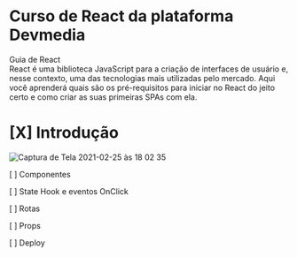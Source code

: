 # Curso de React da plataforma Devmedia

Guia de React  
React é uma biblioteca JavaScript para a criação de interfaces de usuário e, nesse contexto, uma das tecnologias mais utilizadas pelo mercado. Aqui você aprenderá quais são os pré-requisitos para iniciar no React do jeito certo e como criar as suas primeiras SPAs com ela.

# [X] Introdução  
![Captura de Tela 2021-02-25 às 18 02 35](https://user-images.githubusercontent.com/19416864/109217045-0eacc180-7794-11eb-95c7-129e9d41d211.png)


[ ] Componentes  

[ ] State Hook e eventos OnClick  

[ ] Rotas  

[ ] Props  

[ ] Deploy  
